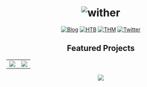 <div align="center">

# <img src="https://readme-typing-svg.herokuapp.com?font=JetBrains+Mono&size=45&duration=3000&pause=1000&color=00FF41&center=true&vCenter=true&width=280&height=60&lines=wither" alt="wither" />

[![Blog](https://img.shields.io/badge/-Blog-FF5722?style=for-the-badge&logo=blogger&logoColor=white)](https://wither.blog)
[![HTB](https://img.shields.io/badge/-Hack%20The%20Box-111927?style=for-the-badge&logo=hackthebox&logoColor=9FEF00)](https://app.hackthebox.com/profile/wthr)
[![THM](https://img.shields.io/badge/-TryHackMe-212C42?style=for-the-badge&logo=tryhackme&logoColor=white)](https://tryhackme.com/p/wither)
[![Twitter](https://img.shields.io/badge/-Twitter-1DA1F2?style=for-the-badge&logo=twitter&logoColor=white)](https://twitter.com/0xwither)

## Featured Projects

<div align="center">

<table>
<tr>
<td align="center" width="50%">
<a href="https://github.com/wither/ridwalk">
<img src="https://github-readme-stats.vercel.app/api/pin/?username=wither&repo=ridwalk&theme=dark&bg_color=0d1117&title_color=00ff41&text_color=c9d1d9&icon_color=00ff41&border_color=21262d&border_radius=8&show_owner=true" />
</a>
</td>
<td align="center" width="50%">
<a href="https://github.com/wither/pwninit">
<img src="https://github-readme-stats.vercel.app/api/pin/?username=wither&repo=pwninit&theme=dark&bg_color=0d1117&title_color=00ff41&text_color=c9d1d9&icon_color=00ff41&border_color=21262d&border_radius=8&show_owner=true" />
</a>
</td>
</tr>
</table>

<p align="center">
<a href="https://github.com/wither/kali-build">
<img src="https://github-readme-stats.vercel.app/api/pin/?username=wither&repo=kali-build&theme=dark&bg_color=0d1117&title_color=00ff41&text_color=c9d1d9&icon_color=00ff41&border_color=21262d&border_radius=8&show_owner=true" />
</a>
</p>

</div>

</div>
